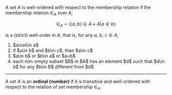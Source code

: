 A set $A$ is well-ordered with respect to the membership relation if the membership relation $\in_A$ over $A$,

$$\in_A=\{\langle a,b\rangle\in A\times A\vert a\in b\}$$

is a (strict) well-order in $A$, that is, for any $a$, $b$, $c\in A$,

<ol>
<li>$a\not\in a$</li>
<li>if $a\in b$ and $b\in c$, then $a\in c$</li>
<li>$a\in b$ or $b\in a$ or $a=b$</li>
<li>each non-empty subset $B$ in $A$ has an element $d$ such that $d\in b$ for any $b\in B$ different from $d$</li>
</ol>

---

A set $A$ is an **ordinal (number)** if it is transitive and well-ordered with respect to the relation of set membership $\in_A$